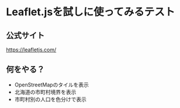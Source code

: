 # Leaflet.jsを試しに使ってみるテスト

## 公式サイト
https://leafletjs.com/

## 何をやる？

* OpenStreetMapのタイルを表示
* 北海道の市町村境界を表示
* 市町村別の人口を色分けで表示

